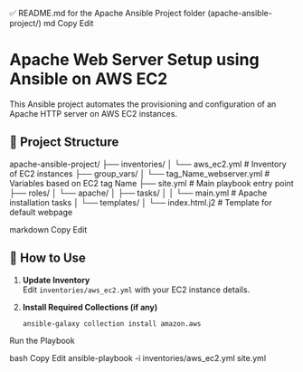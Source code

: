 ✅ README.md for the Apache Ansible Project folder (apache-ansible-project/)
md
Copy
Edit
# Apache Web Server Setup using Ansible on AWS EC2

This Ansible project automates the provisioning and configuration of an Apache HTTP server on AWS EC2 instances.

## 📁 Project Structure

apache-ansible-project/
├── inventories/
│ └── aws_ec2.yml # Inventory of EC2 instances
├── group_vars/
│ └── tag_Name_webserver.yml # Variables based on EC2 tag Name
├── site.yml # Main playbook entry point
├── roles/
│ └── apache/
│ ├── tasks/
│ │ └── main.yml # Apache installation tasks
│ └── templates/
│ └── index.html.j2 # Template for default webpage

markdown
Copy
Edit

## 🚀 How to Use

1. **Update Inventory**  
   Edit `inventories/aws_ec2.yml` with your EC2 instance details.

2. **Install Required Collections (if any)**  
   ```bash
   ansible-galaxy collection install amazon.aws
Run the Playbook

bash
Copy
Edit
ansible-playbook -i inventories/aws_ec2.yml site.yml
